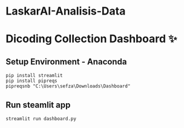 # LaskarAI-Analisis-Data
 
# Dicoding Collection Dashboard ✨
 
## Setup Environment - Anaconda
```
pip install streamlit
pip install pipreqs
pipreqsnb "C:\Users\sefza\Downloads\Dashboard"
```
 
 
## Run steamlit app
```
streamlit run dashboard.py
```